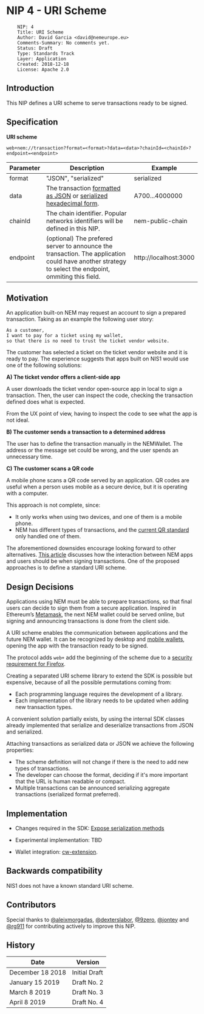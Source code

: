 # NIP 4 - URI Scheme
```
    NIP: 4
    Title: URI Scheme
    Author: David Garcia <david@nemeurope.eu>
    Comments-Summary: No comments yet.
    Status: Draft
    Type: Standards Track
    Layer: Application
    Created: 2018-12-18
    License: Apache 2.0
```

## Introduction

This NIP defines a URI scheme to serve transactions ready to be signed.

## Specification

**URI scheme**

``web+nem://transaction?format=<format>?data=<data>?chainId=<chainId>?endpoint=<endpoint>``

|**Parameter**      | **Description** | **Example**|
| ----------------- | ------------- | ------------- |
| format | "JSON", "serialized" | serialized |
| data   | The transaction [formatted as JSON](https://github.com/nemtech/nem2-sdk-java/blob/450676210c5a75f4624fc3bee7bbde96740109d1/src/main/java/io/nem/sdk/infrastructure/TransactionMapping.java) or [serialized hexadecimal form](https://nemtech.github.io/api.html#serialization).| A700...4000000 |
| chainId | The chain identifier. Popular networks identifiers will be defined in this NIP. | nem-public-chain|
| endpoint | (optional) The prefered server to announce the transaction. The application could have another strategy to select the endpoint, ommiting this field. | http://localhost:3000 |

## Motivation

An application built-on NEM may request an account to sign a prepared transaction. Taking as an example the following user story:

``` 
As a customer,
I want to pay for a ticket using my wallet,
so that there is no need to trust the ticket vendor website.
```

The customer has selected a ticket on the ticket vendor website and it is ready to pay. 
The experience suggests that apps built on NIS1 would use one of the following solutions:

**A) The ticket vendor offers a client-side app**

A user downloads the ticket vendor open-source app in local to sign a transaction.
Then, the user can inspect the code, checking the transaction defined does what is expected.

From the UX point of view, having to inspect the code to see what the app is not ideal.

**B) The customer sends a transaction to a determined address**

The user has to define the transaction manually in the NEMWallet. The address or the message set could be wrong, and the user spends an unnecessary time.

**C) The customer scans a QR code**
 
A mobile phone scans a QR code served by an application. QR codes are useful when a person uses mobile as a secure device, but it is operating with a computer. 

This approach is not complete, since:

* It only works when using two devices, and one of them is a mobile phone.
* NEM has different types of transactions, and the [current QR standard](https://github.com/NemProject/nem-library-ts/blob/master/src/services/QRService.ts#L56) only handled one of them.

The aforementioned downsides encourage looking forward to other alternatives. [This article](https://logbooksocial.github.io/blog/development/2018/11/16/ux-i.html) discusses how the interaction between NEM apps and users should be when signing transactions. One of the proposed approaches is to define a standard URI scheme.

## Design Decisions

Applications using NEM must be able to prepare transactions, so that final users can decide to sign them from a secure application. Inspired in Ethereum’s [Metamask](https://metamask.io/), the next NEM wallet could be served online, but signing and announcing transactions is done from the client side.

A URI scheme enables the communication between applications and the future NEM wallet. It can be recognized by desktop and [mobile wallets](https://developer.apple.com/documentation/uikit/core_app/allowing_apps_and_websites_to_link_to_your_content/defining_a_custom_url_scheme_for_your_app), opening the app with the transaction ready to be signed. 

The protocol adds ``web+`` add the beginning of the scheme due to a [security requirement for Firefox](https://developer.mozilla.org/en-US/docs/Web/API/Navigator/registerProtocolHandler).

Creating a separated URI scheme library to extend the SDK is possible but expensive, because of all the possible permutations coming from:

* Each programming language requires the development of a library.
* Each implementation of the library needs to be updated when adding new transaction types.

A convenient solution partially exists, by using the internal SDK classes already implemented that serialize and deserialize transactions from JSON and serialized. 

Attaching transactions as serialized data or JSON we achieve the following properties:

* The scheme definition will not change if there is the need to add new types of transactions. 
* The developer can choose the format, deciding if it's more important that the URL is human readable or compact. 
* Multiple transactions can be announced serializing aggregate transactions (serialized format preferred).

## Implementation

* Changes required in the SDK: [Expose serialization methods](https://github.com/nemtech/nem2-sdk-typescript-javascript/issues/56)

* Experimental implementation: TBD

*  Wallet integration: [cw-extension](https://github.com/aleixmorgadas/cw-extesnion).

## Backwards compatibility

NIS1 does not have a known standard URI scheme.

## Contributors

Special thanks to [@aleixmorgadas](https://github.com/aleixmorgadas), [@dexterslabor](https://github.com/dexterslabor), [@9zero](https://github.com/9zero), [@jontey](https://github.com/jontey) and [@rg911](https://github.com/rg911) for contributing actively to improve this NIP.

## History

| **Date**            | **Version**   |
| ----------------- | ------------- |
| December 18 2018  | Initial Draft |
| January 15 2019   | Draft No. 2   |
| March 8 2019      | Draft No. 3   |
| April 8 2019      | Draft No. 4   |
